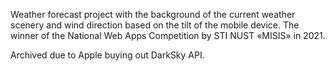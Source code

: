 Weather forecast project with the background of the current weather scenery and wind direction based on the tilt of the mobile device.
The winner of the National Web Apps Competition by STI NUST «MISIS» in 2021.  

Archived due to Apple buying out DarkSky API.

